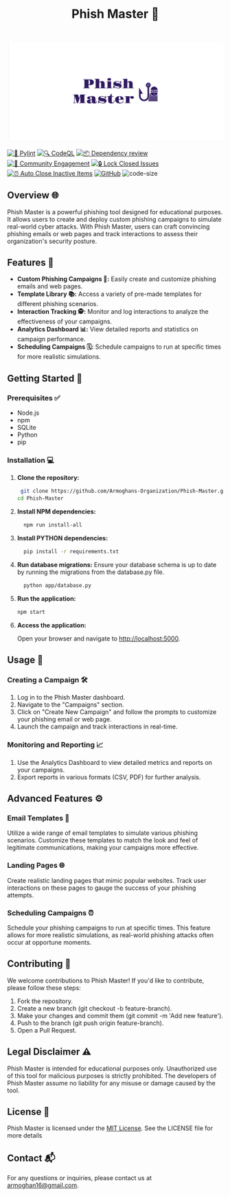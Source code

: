 <h1 align="center">Phish Master 🚀</h1>
<br>

![logo](PhishMaster.png)

[![🐍 Pylint](https://github.com/Armoghans-Organization/Phish-Master/actions/workflows/pylint.yml/badge.svg)](https://github.com/Armoghans-Organization/Phish-Master/actions/workflows/pylint.yml)
[![🔍 CodeQL](https://github.com/Armoghans-Organization/Phish-Master/actions/workflows/codeql.yml/badge.svg)](https://github.com/Armoghans-Organization/Phish-Master/actions/workflows/codeql.yml)
[![📦 Dependency review](https://github.com/Armoghans-Organization/Phish-Master/actions/workflows/dependency-review.yml/badge.svg)](https://github.com/Armoghans-Organization/Phish-Master/actions/workflows/dependency-review.yml)
[![💬 Community Engagement](https://github.com/Armoghans-Organization/Phish-Master/actions/workflows/community_engagement.yml/badge.svg)](https://github.com/Armoghans-Organization/Phish-Master/actions/workflows/community_engagement.yml)
[![🔒 Lock Closed Issues](https://github.com/Armoghans-Organization/Phish-Master/actions/workflows/lock.yml/badge.svg)](https://github.com/Armoghans-Organization/Phish-Master/actions/workflows/lock.yml)
[![⏰ Auto Close Inactive Items](https://github.com/Armoghans-Organization/Phish-Master/actions/workflows/close.yml/badge.svg)](https://github.com/Armoghans-Organization/Phish-Master/actions/workflows/close.yml)
[![GitHub](https://img.shields.io/github/license/Armoghans-Organization/Phish-Master)](https://github.com/Armoghans-Organization/Phish-Master/blob/main/LICENSE)
![code-size](https://img.shields.io/github/languages/code-size/Armoghans-Organization/Phish-Master)

## Overview 🌐
Phish Master is a powerful phishing tool designed for educational purposes. It allows users to create and deploy custom phishing campaigns to simulate real-world cyber attacks. With Phish Master, users can craft convincing phishing emails or web pages and track interactions to assess their organization's security posture.

## Features 🌟
- **Custom Phishing Campaigns 🎯:** Easily create and customize phishing emails and web pages.
- **Template Library 📚:** Access a variety of pre-made templates for different phishing scenarios.
- **Interaction Tracking 🕵️:** Monitor and log interactions to analyze the effectiveness of your campaigns.
- **Analytics Dashboard 📊:** View detailed reports and statistics on campaign performance.
- **Scheduling Campaigns 🗓️:** Schedule campaigns to run at specific times for more realistic simulations.

##  Getting Started 🚀

### Prerequisites ✅
- Node.js 
- npm 
- SQLite 
- Python
- pip 

### Installation 💻

1. **Clone the repository:**
   ```bash
    git clone https://github.com/Armoghans-Organization/Phish-Master.git
   cd Phish-Master
   ```
2. **Install NPM dependencies:**
    ```bash
      npm run install-all
    ```
3. **Install PYTHON dependencies:**
    ```bash
      pip install -r requirements.txt
    ```
4. **Run database migrations:**
Ensure your database schema is up to date by running the migrations from the database.py file.
    ```bash
      python app/database.py
    ```
5. **Run the application:**
    ```bash
    npm start
    ```
6. **Access the application:**
 
    Open your browser and navigate to [http://localhost:5000](http://localhost:5000).

## Usage 📖
### Creating a Campaign 🛠️
1. Log in to the Phish Master dashboard.
2. Navigate to the "Campaigns" section.
3. Click on "Create New Campaign" and follow the prompts to customize your phishing email or web page.
4. Launch the campaign and track interactions in real-time.

### Monitoring and Reporting 📈
1. Use the Analytics Dashboard to view detailed metrics and reports on your campaigns.
2. Export reports in various formats (CSV, PDF) for further analysis.
   
## Advanced Features ⚙️
### Email Templates 📧
Utilize a wide range of email templates to simulate various phishing scenarios. Customize these templates to match the look and feel of legitimate communications, making your campaigns more effective.

### Landing Pages 🌐
Create realistic landing pages that mimic popular websites. Track user interactions on these pages to gauge the success of your phishing attempts.

### Scheduling Campaigns ⏰
Schedule your phishing campaigns to run at specific times. This feature allows for more realistic simulations, as real-world phishing attacks often occur at opportune moments.


## Contributing 🤝
We welcome contributions to Phish Master! If you'd like to contribute, please follow these steps:

1. Fork the repository.
2. Create a new branch (git checkout -b feature-branch).
3. Make your changes and commit them (git commit -m 'Add new feature').
4. Push to the branch (git push origin feature-branch).
5. Open a Pull Request.

## Legal Disclaimer ⚠️
Phish Master is intended for educational purposes only. Unauthorized use of this tool for malicious purposes is strictly prohibited. The developers of Phish Master assume no liability for any misuse or damage caused by the tool.

## License 📜
Phish Master is licensed under the [MIT License](https://github.com/Armoghans-Organization/Phish-Master/blob/main/LICENSE). See the LICENSE file for more details

## Contact 📬
For any questions or inquiries, please contact us at [armoghan16@gmail.com](mailto:armoghan16@gmail.com).